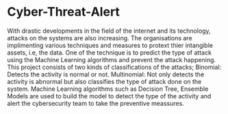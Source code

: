 # Cyber-Threat-Alert
With drastic developments in the field of the internet and its technology, attacks on the systems are also increasing. The organisations are implimenting various techniques and measures to protext thier intangible assets, i.e, the data.
One of the technique is to predict the type of attack using the Machine Learning algorithms and prevent the attack happening. 
   This project consists of two kinds of classifications of the attacks; Binomial: Detects the activity is normal or not. Multinomial: Not only detects the activity is abnormal but also classifies the type of attack done on the system.
   Machine Learning algorithms such as Decision Tree, Ensemble Models are used to build the model to detect the type of the activity and alert the cybersecurity team to take the preventive meassures.
